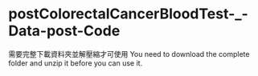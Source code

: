 # postColorectalCancerBloodTest-_-Data-post-Code

需要完整下載資料夾並解壓縮才可使用
You need to download the complete folder and unzip it before you can use it.

